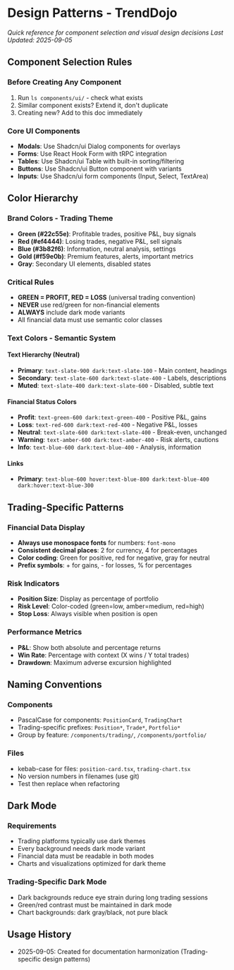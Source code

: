 # Design Patterns - TrendDojo

*Quick reference for component selection and visual design decisions*
*Last Updated: 2025-09-05*

## Component Selection Rules

### Before Creating Any Component
1. Run `ls components/ui/` - check what exists
2. Similar component exists? Extend it, don't duplicate
3. Creating new? Add to this doc immediately

### Core UI Components
- **Modals**: Use Shadcn/ui Dialog components for overlays
- **Forms**: Use React Hook Form with tRPC integration
- **Tables**: Use Shadcn/ui Table with built-in sorting/filtering
- **Buttons**: Use Shadcn/ui Button component with variants
- **Inputs**: Use Shadcn/ui form components (Input, Select, TextArea)

## Color Hierarchy

### Brand Colors - Trading Theme
- **Green (#22c55e)**: Profitable trades, positive P&L, buy signals
- **Red (#ef4444)**: Losing trades, negative P&L, sell signals
- **Blue (#3b82f6)**: Information, neutral analysis, settings
- **Gold (#f59e0b)**: Premium features, alerts, important metrics
- **Gray**: Secondary UI elements, disabled states

### Critical Rules
- **GREEN = PROFIT, RED = LOSS** (universal trading convention)
- **NEVER** use red/green for non-financial elements
- **ALWAYS** include dark mode variants
- All financial data must use semantic color classes

### Text Colors - Semantic System

#### Text Hierarchy (Neutral)
- **Primary**: `text-slate-900 dark:text-slate-100` - Main content, headings
- **Secondary**: `text-slate-600 dark:text-slate-400` - Labels, descriptions  
- **Muted**: `text-slate-400 dark:text-slate-600` - Disabled, subtle text

#### Financial Status Colors
- **Profit**: `text-green-600 dark:text-green-400` - Positive P&L, gains
- **Loss**: `text-red-600 dark:text-red-400` - Negative P&L, losses
- **Neutral**: `text-slate-600 dark:text-slate-400` - Break-even, unchanged
- **Warning**: `text-amber-600 dark:text-amber-400` - Risk alerts, cautions
- **Info**: `text-blue-600 dark:text-blue-400` - Analysis, information

#### Links
- **Primary**: `text-blue-600 hover:text-blue-800 dark:text-blue-400 dark:hover:text-blue-300`

## Trading-Specific Patterns

### Financial Data Display
- **Always use monospace fonts** for numbers: `font-mono`
- **Consistent decimal places**: 2 for currency, 4 for percentages
- **Color coding**: Green for positive, red for negative, gray for neutral
- **Prefix symbols**: + for gains, - for losses, % for percentages

### Risk Indicators
- **Position Size**: Display as percentage of portfolio
- **Risk Level**: Color-coded (green=low, amber=medium, red=high)
- **Stop Loss**: Always visible when position is open

### Performance Metrics
- **P&L**: Show both absolute and percentage returns
- **Win Rate**: Percentage with context (X wins / Y total trades)
- **Drawdown**: Maximum adverse excursion highlighted

## Naming Conventions

### Components
- PascalCase for components: `PositionCard`, `TradingChart`
- Trading-specific prefixes: `Position*`, `Trade*`, `Portfolio*`
- Group by feature: `/components/trading/`, `/components/portfolio/`

### Files
- kebab-case for files: `position-card.tsx`, `trading-chart.tsx`
- No version numbers in filenames (use git)
- Test then replace when refactoring

## Dark Mode

### Requirements
- Trading platforms typically use dark themes
- Every background needs dark mode variant
- Financial data must be readable in both modes
- Charts and visualizations optimized for dark theme

### Trading-Specific Dark Mode
- Dark backgrounds reduce eye strain during long trading sessions
- Green/red contrast must be maintained in dark mode
- Chart backgrounds: dark gray/black, not pure black

## Usage History
<!-- Add entries when this doc contributes to completing a task -->
<!-- Format: - YYYY-MM-DD: Used for WB-XXXX-XX-XXX (Brief description) -->
- 2025-09-05: Created for documentation harmonization (Trading-specific design patterns)